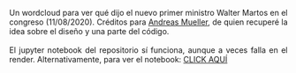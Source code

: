 <p align="justify">  
Un wordcloud para ver qué dijo el nuevo primer ministro Walter Martos en el congreso (11/08/2020). Créditos para <a href="https://github.com/amueller" target="_blank">Andreas Mueller</a>, de quien recuperé la idea sobre el diseño y una parte del código. 
<br><br>
El jupyter notebook del repositorio sí funciona, aunque a veces falla en el render. Alternativamente, para ver el notebook: <a href="https://nbviewer.jupyter.org/github/DRodrigo96/OnlyNotebooks/blob/main/Martos%20WordCloud/MartosCloud.ipynb" target="_blank">CLICK AQUÍ</a>
</p>
